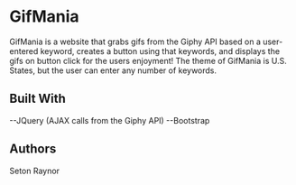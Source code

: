 # GifMania
GifMania is a website that grabs gifs from the Giphy API based on a user-entered keyword, creates a button using that keywords, and displays the gifs on button click for the users enjoyment! The theme of GifMania is U.S. States, but the user can enter any number of keywords.

## Built With
--JQuery (AJAX calls from the Giphy API)
--Bootstrap

## Authors
Seton Raynor
